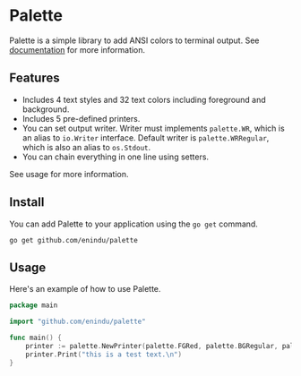 # Palette

Palette is a simple library to add ANSI colors to terminal output. See [documentation](https://pkg.go.dev/github.com/enindu/palette) for more information.

## Features

- Includes 4 text styles and 32 text colors including foreground and background.
- Includes 5 pre-defined printers.
- You can set output writer. Writer must implements `palette.WR`, which is an alias to `io.Writer` interface. Default writer is `palette.WRRegular`, which is also an alias to `os.Stdout`.
- You can chain everything in one line using setters.

See usage for more information.

## Install

You can add Palette to your application using the `go get` command.

```shell
go get github.com/enindu/palette
```

## Usage

Here's an example of how to use Palette.

```go
package main

import "github.com/enindu/palette"

func main() {
	printer := palette.NewPrinter(palette.FGRed, palette.BGRegular, palette.STBold, palette.STUnderline).SetWriter(palette.WRError)
	printer.Print("this is a test text.\n")
}
```
